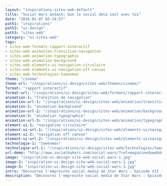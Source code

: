 ```yaml
---
layout: "inspirations-sites-web-default"
title: "Social Wars &ndash; Que le social data soit avec toi"
date: "2016-01-07 02:24:57"
path1: "inspirations"
path2: "ui-design"
path3: "sites-web"
category: "ui-sites-web"
tags:
- sites-web-formats-rapport-interactif
- sites-web-animation-transition-navigation
- sites-web-animation-typographie
- sites-web-animation-background
- sites-web-elements-ui-navigation-circulaire
- sites-web-elements-ui-navigation-off-canvas
- sites-web-technologies-tweenmax
theme: "cinema"
theme-url: "/inspirations/ui-design/sites-web/themes/cinema/"
format: "rapport interactif"
format-url: "/inspirations/ui-design/sites-web/formats/rapport-interactif/"
animation-1: "Transition de navigation"
animation-url-1: "/inspirations/ui-design/sites-web/animation/transition-navigation/"
animation-2: "animation background"
animation-url-2: "/inspirations/ui-design/sites-web/animation/background/"
animation-3: "animation typographie"
animation-url-3: "/inspirations/ui-design/sites-web/animation/typographie/"
element-ui-1: "navigation circulaire"
element-ui-url-1: "/inspirations/ui-design/sites-web/elements-ui/navigation-circulaire/"
element-ui-2: "navigation off canvas"
element-ui-url-2: "/inspirations/ui-design/sites-web/elements-ui/navigation-off-canvas/"
technologie-1: "tweenmax"
technologie-url-1: "/inspirations/ui-design/sites-web/technologies/tweenmax/"
url-demo: "http://www.socialbakers.com/social-wars/?ref=magazineduwebdesign"
image: "inspiration-ui-design-site-web-social-wars-1.jpg"
image-2: "inspiration-ui-design-site-web-social-wars-2.jpg"
image-3: "inspiration-ui-design-site-web-social-wars-3.jpg"
intro: "Découvrez l'empreinte social media de Star Wars : Episode VII - Le Réveil de la Force. Un grand merci à Socialbakers, auteur de ce rapport interactif."
description: "Découvrez l'empreinte social media de Star Wars : Episode VII - Le Réveil de la Force. Un grand merci à Socialbakers, auteur de ce rapport interactif."
---
```


